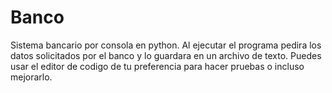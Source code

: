 # Banco
Sistema bancario por consola en python.
Al ejecutar el programa pedira los datos solicitados por el banco y lo guardara en un archivo de texto.
Puedes usar el editor de codigo de tu preferencia para hacer pruebas o incluso mejorarlo. 
